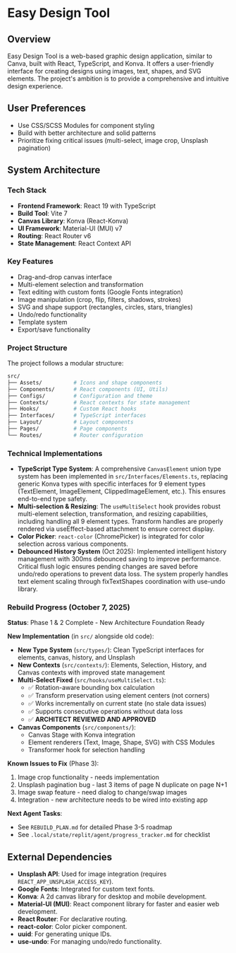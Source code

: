 # Easy Design Tool

## Overview
Easy Design Tool is a web-based graphic design application, similar to Canva, built with React, TypeScript, and Konva. It offers a user-friendly interface for creating designs using images, text, shapes, and SVG elements. The project's ambition is to provide a comprehensive and intuitive design experience.

## User Preferences
- Use CSS/SCSS Modules for component styling
- Build with better architecture and solid patterns
- Prioritize fixing critical issues (multi-select, image crop, Unsplash pagination)

## System Architecture

### Tech Stack
-   **Frontend Framework**: React 19 with TypeScript
-   **Build Tool**: Vite 7
-   **Canvas Library**: Konva (React-Konva)
-   **UI Framework**: Material-UI (MUI) v7
-   **Routing**: React Router v6
-   **State Management**: React Context API

### Key Features
-   Drag-and-drop canvas interface
-   Multi-element selection and transformation
-   Text editing with custom fonts (Google Fonts integration)
-   Image manipulation (crop, flip, filters, shadows, strokes)
-   SVG and shape support (rectangles, circles, stars, triangles)
-   Undo/redo functionality
-   Template system
-   Export/save functionality

### Project Structure
The project follows a modular structure:
```bash
src/
├── Assets/          # Icons and shape components
├── Components/      # React components (UI, Utils)
├── Configs/         # Configuration and theme
├── Contexts/        # React contexts for state management
├── Hooks/           # Custom React hooks
├── Interfaces/      # TypeScript interfaces
├── Layout/          # Layout components
├── Pages/           # Page components
└── Routes/          # Router configuration
```

### Technical Implementations
-   **TypeScript Type System**: A comprehensive `CanvasElement` union type system has been implemented in `src/Interfaces/Elements.ts`, replacing generic Konva types with specific interfaces for 9 element types (TextElement, ImageElement, ClippedImageElement, etc.). This ensures end-to-end type safety.
-   **Multi-selection & Resizing**: The `useMultiSelect` hook provides robust multi-element selection, transformation, and resizing capabilities, including handling all 9 element types. Transform handles are properly rendered via useEffect-based attachment to ensure correct display.
-   **Color Picker**: `react-color` (ChromePicker) is integrated for color selection across various components.
-   **Debounced History System** (Oct 2025): Implemented intelligent history management with 300ms debounced saving to improve performance. Critical flush logic ensures pending changes are saved before undo/redo operations to prevent data loss. The system properly handles text element scaling through fixTextShapes coordination with use-undo library.

### Rebuild Progress (October 7, 2025)
**Status**: Phase 1 & 2 Complete - New Architecture Foundation Ready

**New Implementation** (in `src/` alongside old code):
-   **New Type System** (`src/types/`): Clean TypeScript interfaces for elements, canvas, history, and Unsplash
-   **New Contexts** (`src/contexts/`): Elements, Selection, History, and Canvas contexts with improved state management
-   **Multi-Select Fixed** (`src/hooks/useMultiSelect.ts`): 
    - ✅ Rotation-aware bounding box calculation
    - ✅ Transform preservation using element centers (not corners)
    - ✅ Works incrementally on current state (no stale data issues)
    - ✅ Supports consecutive operations without data loss
    - ✅ **ARCHITECT REVIEWED AND APPROVED**
-   **Canvas Components** (`src/components/`):
    - Canvas Stage with Konva integration
    - Element renderers (Text, Image, Shape, SVG) with CSS Modules
    - Transformer hook for selection handling

**Known Issues to Fix** (Phase 3):
1. Image crop functionality - needs implementation
2. Unsplash pagination bug - last 3 items of page N duplicate on page N+1
3. Image swap feature - need dialog to change/swap images
4. Integration - new architecture needs to be wired into existing app

**Next Agent Tasks**:
- See `REBUILD_PLAN.md` for detailed Phase 3-5 roadmap
- See `.local/state/replit/agent/progress_tracker.md` for checklist

## External Dependencies

-   **Unsplash API**: Used for image integration (requires `REACT_APP_UNSPLASH_ACCESS_KEY`).
-   **Google Fonts**: Integrated for custom text fonts.
-   **Konva**: A 2d canvas library for desktop and mobile development.
-   **Material-UI (MUI)**: React component library for faster and easier web development.
-   **React Router**: For declarative routing.
-   **react-color**: Color picker component.
-   **uuid**: For generating unique IDs.
-   **use-undo**: For managing undo/redo functionality.